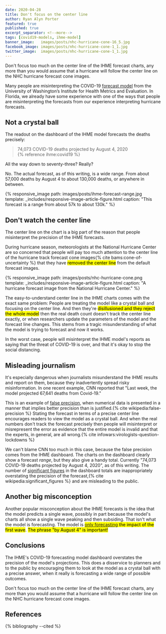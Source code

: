 ```yaml
---
date: 2020-04-28
title: Don't focus on the center line
author: Ryan Alyn Porter
featured: true
published: true
excerpt_separator: <!--more-->
tags: [covid19-models, ihme-model]
banner_image:   images/posts/nhc-hurricane-cone-16_5.jpg
facebook_image: images/posts/nhc-hurricane-cone-1_1.jpg
twitter_image:  images/posts/nhc-hurricane-cone-1_1.jpg
---
```


Don't focus too much on the center line of the IHME forecast charts, any more than you would assume that a hurricane will follow the center line on the NHC hurricane forecast cone images.  

<!--more-->

Many people are misinterpreting the COVID-19 [forecast model](/ihme-model.html) from the University of Washington’s Institute for Health Metrics and Evaluation.  In Florida, we already have some experience with one of the ways that people are misinterpreting the forecasts from our experience interpreting hurricane forecasts.

## Not a crystal ball

The readout on the dashboard of the IHME model forecasts the deaths precisely:

<blockquote class="blockquote">
74,073 COVID-19 deaths
projected by August 4, 2020
<footer>{% reference ihme:covid19 %}</footer>
</blockquote>

All the way down to seventy-three?  Really?

No.  The actual forecast, as of this writing, is a wide range.  From about 57,000 deaths by August 4 to about 130,000 deaths, or anywhere in between.

{% responsive_image path: images/posts/ihme-forecast-range.jpg
  template: _includes/responsive-image-article-figure.html
  caption: "This forecast is a range from about 57k to about 130k." %}

## Don't watch the center line

The center line on the chart is a big part of the reason that people misinterpret the precision of the IHME forecasts.

During hurricane season, meteorologists at the National Hurricane Center are so concerned that people will pay too much attention to the center line of the hurricane track forecast cone images{% cite bams:cone-of-uncertainty %} that they have <mark>removed the center line</mark> from the default forecast images.

{% responsive_image path: images/posts/nhc-hurricane-cone.png
  template: _includes/responsive-image-article-figure.html
  caption: "A hurricane forecast image from the National Hurricane Center." %}

The easy-to-understand center line in the IHME charts comes with the exact same problem: People are treating the model like a crystal ball and focusing on the center line.  And then they're <mark>disillusioned and they reject the whole model</mark> then the real death count doesn't track the center line exactly, or when researchers update the parameters of the model and the forecast line changes.  This stems from a tragic misunderstanding of what the model is trying to forecast and now it works.

In the worst case, people will misinterpret the IHME model's reports as saying that the threat of COVID-19 is over, and that it's okay to stop the social distancing.

## Misleading journalism

It's especially dangerous when journalists misunderstand the IHME results and report on them, because they inadvertently spread risky misinformation.  In one recent example, CNN reported that "Last week, the model projected 67,641 deaths from Covid-19."

This is an example of [false precision](https://en.wikipedia.org/wiki/False_precision), when numerical data is presented in a manner that implies better precision than is justified.{% cite wikipedia:false-precision %}  Stating the forecast in terms of a precise center line encourages readers to view the model as a crystal ball.  And when the real numbers don't track the forecast precisely then people will misinterpret or misrepresent the error as evidence that the entire model is invalid and that the experts, in general, are all wrong.{% cite infowars:virologists-question-lockdowns %}

We can't blame CNN too much in this case, because the false precision comes from the IHME dashboard.  The charts on the dashboard clearly show a forecast _range_, but they also give a handy total.  Currently "74,073 COVID-19 deaths projected by August 4, 2020", as of this writing.  The number of [significant figures](https://en.wikipedia.org/wiki/Significant_figures) in the dashboard totals are inappropriately overstating the precision of the forecast,{% cite wikipedia:significant_figures %} and are misleading to the public.

## Another big misconception

Another popular misconception about the IHME forecasts is the idea that the model predicts a single wave, possibly in part because the model's charts all show a single wave peaking and then subsiding.  That isn't what the model is forecasting.  The model is <mark><a href="/2020/04/27/its-not-the-peak-its-this-peak.html">only forecasting</a> the impact of the first wave</mark>.  <mark>The phrase "by August 4" is important!</mark>

## Conclusions

The IHME's COVID-19 forecasting model dashboard overstates the precision of the model's projections.  This does a disservice to planners and to the public by encouraging them to look at the model as a crystal ball with a precise answer, when it really is forecasting a wide range of possible outcomes.

Don't focus too much on the center line of the IHME forecast charts, any more than you would assume that a hurricane will follow the center line on the NHC hurricane forecast cone images.

<h2>References</h2>

{% bibliography --cited %}
